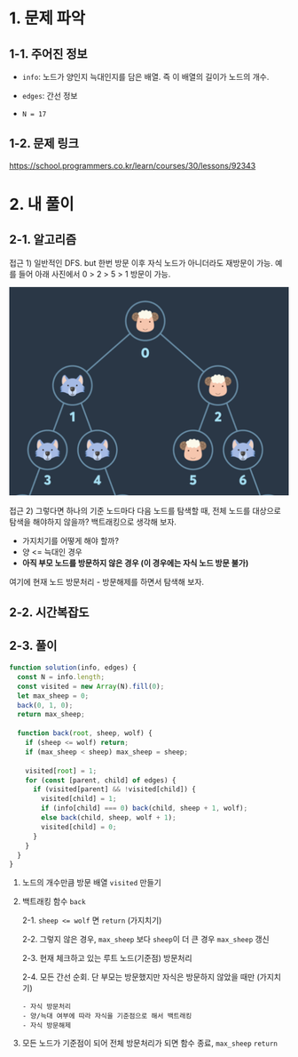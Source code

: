 # 1. 문제 파악

## 1-1. 주어진 정보

- `info`: 노드가 양인지 늑대인지를 담은 배열. 즉 이 배열의 길이가 노드의 개수.
- `edges`: 간선 정보

- `N = 17`

## 1-2. 문제 링크

https://school.programmers.co.kr/learn/courses/30/lessons/92343

# 2. 내 풀이

## 2-1. 알고리즘

접근 1) 일반적인 DFS. but 한번 방문 이후 자식 노드가 아니더라도 재방문이 가능. 예를 들어 아래 사진에서 0 > 2 > 5 > 1 방문이 가능.

<img src="./image.png"/>

접근 2) 그렇다면 하나의 기준 노드마다 다음 노드를 탐색할 때, 전체 노드를 대상으로 탐색을 해야하지 않을까? 백트래킹으로 생각해 보자.

- 가지치기를 어떻게 해야 할까?
- 양 <= 늑대인 경우
- **아직 부모 노드를 방문하지 않은 경우 (이 경우에는 자식 노드 방문 불가)**

여기에 현재 노드 방문처리 - 방문해제를 하면서 탐색해 보자.

## 2-2. 시간복잡도

## 2-3. 풀이

```js
function solution(info, edges) {
  const N = info.length;
  const visited = new Array(N).fill(0);
  let max_sheep = 0;
  back(0, 1, 0);
  return max_sheep;

  function back(root, sheep, wolf) {
    if (sheep <= wolf) return;
    if (max_sheep < sheep) max_sheep = sheep;

    visited[root] = 1;
    for (const [parent, child] of edges) {
      if (visited[parent] && !visited[child]) {
        visited[child] = 1;
        if (info[child] === 0) back(child, sheep + 1, wolf);
        else back(child, sheep, wolf + 1);
        visited[child] = 0;
      }
    }
  }
}
```

1.  노드의 개수만큼 방문 배열 `visited` 만들기
2.  백트래킹 함수 `back`

    2-1. `sheep <= wolf` 면 `return` (가지치기)

    2-2. 그렇지 않은 경우, `max_sheep` 보다 `sheep`이 더 큰 경우 `max_sheep` 갱신

    2-3. 현재 체크하고 있는 루트 노드(기준점) 방문처리

    2-4. 모든 간선 순회. 단 부모는 방문했지만 자식은 방문하지 않았을 때만 (가지치기)

        - 자식 방문처리
        - 양/늑대 여부에 따라 자식을 기준점으로 해서 백트래킹
        - 자식 방문해제

3.  모든 노드가 기준점이 되어 전체 방문처리가 되면 함수 종료, `max_sheep` `return`
